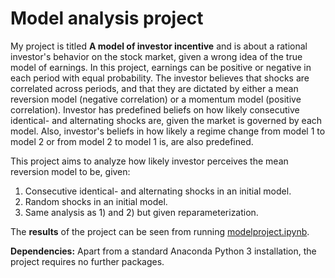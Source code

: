 # Model analysis project

My project is titled **A model of investor incentive** and is about a rational investor's behavior on the stock market, given a wrong idea of the true model of earnings.
In this project, earnings can be positive or negative in each period with equal probability.
The investor believes that shocks are correlated across periods, and that they are dictated by either a mean reversion model (negative correlation) or a momentum model (positive correlation).
Investor has predefined beliefs on how likely consecutive identical- and alternating shocks are, given the market is governed by each model.
Also, investor's beliefs in how likely a regime change from model 1 to model 2 or from model 2 to model 1 is, are also predefined.

This project aims to analyze how likely investor perceives the mean reversion model to be, given:
1) Consecutive identical- and alternating shocks in an initial model.
2) Random shocks in an initial model.
3) Same analysis as 1) and 2) but given reparameterization.

The **results** of the project can be seen from running [modelproject.ipynb](modelproject.ipynb).

**Dependencies:** Apart from a standard Anaconda Python 3 installation, the project requires no further packages.